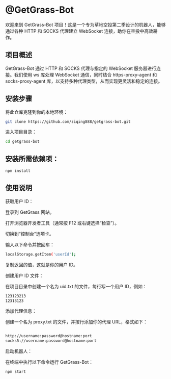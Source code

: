  # @GetGrass-Bot
欢迎来到 GetGrass-Bot 项目！这是一个专为草地空投第二季设计的机器人，能够通过各种 HTTP 和 SOCKS 代理建立 WebSocket 连接，助你在空投中高效耕作。

## 项目概述
GetGrass-Bot 通过 HTTP 和 SOCKS 代理与指定的 WebSocket 服务器进行连接。我们使用 ws 库处理 WebSocket 通信，同时结合 https-proxy-agent 和 socks-proxy-agent 库，以支持多种代理类型，从而实现更灵活和稳定的连接。

## 安装步骤
将此仓库克隆到你的本地环境：

 ```bash
git clone https://github.com/ziqing888/getgrass-bot.git

 ```
进入项目目录：
 ```bash
cd getgrass-bot
 ```
## 安装所需依赖项：
 ```bash
npm install
 ```

## 使用说明
获取用户 ID：

登录到 GetGrass 网站。

打开浏览器开发者工具（通常按 F12 或右键选择“检查”）。

切换到“控制台”选项卡。

输入以下命令并按回车：

```bash
localStorage.getItem('userId');
 ```
复制返回的值，这就是你的用户 ID。

创建用户 ID 文件：

在项目目录中创建一个名为 uid.txt 的文件，每行写一个用户 ID，例如：

```bash
123123213
12313123
```
添加代理信息：

创建一个名为 proxy.txt 的文件，并按行添加你的代理 URL，格式如下：
```bash

http://username:password@hostname:port
socks5://username:password@hostname:port
```
启动机器人：

在终端中执行以下命令运行 GetGrass-Bot：
```bash
npm start

```
